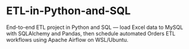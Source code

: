 # ETL-in-Python-and-SQL
End-to-end ETL project in Python and SQL — load Excel data to MySQL with SQLAlchemy and Pandas, then schedule automated Orders ETL workflows using Apache Airflow on WSL/Ubuntu. 
